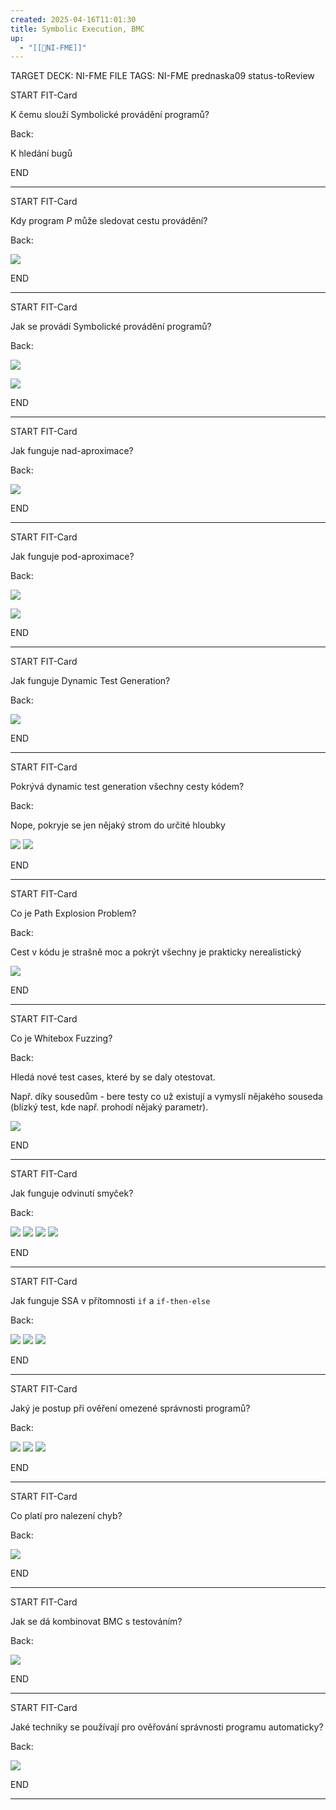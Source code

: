 ```yaml
---
created: 2025-04-16T11:01:30
title: Symbolic Execution, BMC
up:
  - "[[📖NI-FME]]"
---
```


TARGET DECK: NI-FME
FILE TAGS: NI-FME prednaska09 status-toReview


START
FIT-Card

K čemu slouží Symbolické provádění programů?

Back:

K hledání bugů
<!--ID: 1746599654609-->
END

---


START
FIT-Card

Kdy program $P$ může sledovat cestu provádění?

Back:

![](../../Assets/Pasted%20image%2020250416110731.png)
<!--ID: 1746599654615-->
END

---


START
FIT-Card

Jak se provádí Symbolické provádění programů?

Back:

![](../../Assets/Pasted%20image%2020250416110825.png)

<!-- DetailInfoStart -->
![](../../Assets/Pasted%20image%2020250416110842.png)
<!-- DetailInfoEnd -->
<!--ID: 1746599654623-->
END

---


START
FIT-Card

Jak funguje nad-aproximace?

Back:

![](../../Assets/Pasted%20image%2020250416110947.png)
<!--ID: 1746599654630-->
END

---


START
FIT-Card

Jak funguje pod-aproximace?

Back:

![](../../Assets/Pasted%20image%2020250416111002.png)

<!-- ExerciseStart -->
![](../../Assets/Pasted%20image%2020250416111028.png)
<!-- ExerciseEnd -->
<!--ID: 1746599654638-->
END

---


START
FIT-Card

Jak funguje Dynamic Test Generation?

Back:

![](../../Assets/Pasted%20image%2020250416111133.png)
<!--ID: 1746599654646-->
END

---


START
FIT-Card

Pokrývá dynamic test generation všechny cesty kódem? 

Back:

Nope, pokryje se jen nějaký strom do určité hloubky

<!-- DetailInfoStart -->
![](../../Assets/Pasted%20image%2020250416111231.png)
![](../../Assets/Pasted%20image%2020250416111237.png)
<!-- DetailInfoEnd -->
<!--ID: 1746599654653-->
END

---


START
FIT-Card

Co je Path Explosion Problem?

Back:

Cest v kódu je strašně moc a pokrýt všechny je prakticky nerealistický

![](../../Assets/Pasted%20image%2020250416111309.png)
<!--ID: 1746599654661-->
END

---


START
FIT-Card

Co je Whitebox Fuzzing?

Back:

Hledá nové test cases, které by se daly otestovat.

Např. díky sousedům - bere testy co už existují a vymyslí nějakého souseda (blízký test, kde např. prohodí nějaký parametr).

![](../../Assets/Pasted%20image%2020250416113512.png)
<!--ID: 1746599654668-->
END

---


START
FIT-Card

Jak funguje odvinutí smyček?

Back:

![](../../Assets/Pasted%20image%2020250416111437.png)
![](../../Assets/Pasted%20image%2020250416111444.png)
![](../../Assets/Pasted%20image%2020250416111453.png)
![](../../Assets/Pasted%20image%2020250416111459.png)
<!--ID: 1746599654675-->
END

---


START
FIT-Card

Jak funguje SSA v přítomnosti `if` a `if-then-else`

Back:

![](../../Assets/Pasted%20image%2020250416111528.png)
![](../../Assets/Pasted%20image%2020250416111539.png)
![](../../Assets/Pasted%20image%2020250416111551.png)
<!--ID: 1746599654683-->
END

---


START
FIT-Card

Jaký je postup při ověření omezené správnosti programů?

Back:

![](../../Assets/Pasted%20image%2020250416111642.png)
![](../../Assets/Pasted%20image%2020250416111715.png)
![](../../Assets/Pasted%20image%2020250416111729.png)
<!--ID: 1746599654690-->
END

---


START
FIT-Card

Co platí pro nalezení chyb?

Back:

![](../../Assets/Pasted%20image%2020250416111824.png)
<!--ID: 1746599654697-->
END

---


START
FIT-Card

Jak se dá kombinovat BMC s testováním?

Back:

![](../../Assets/Pasted%20image%2020250416111943.png)
<!--ID: 1746599654705-->
END

---


START
FIT-Card

Jaké techniky se používají pro ověřování správnosti programu automaticky?

Back:

![](../../Assets/Pasted%20image%2020250416112021.png)
<!--ID: 1746599654712-->
END

---
